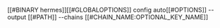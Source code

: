 [[#BINARY hermes]][[#GLOBALOPTIONS]] config auto[[#OPTIONS]] --output [[#PATH]] --chains [[#CHAIN_NAME:OPTIONAL_KEY_NAME]]